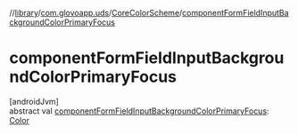 //[library](../../../index.md)/[com.glovoapp.uds](../index.md)/[CoreColorScheme](index.md)/[componentFormFieldInputBackgroundColorPrimaryFocus](component-form-field-input-background-color-primary-focus.md)

# componentFormFieldInputBackgroundColorPrimaryFocus

[androidJvm]\
abstract val [componentFormFieldInputBackgroundColorPrimaryFocus](component-form-field-input-background-color-primary-focus.md): [Color](https://developer.android.com/reference/kotlin/androidx/compose/ui/graphics/Color.html)
